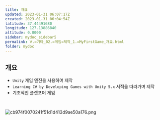 ```yaml
---
title: 개요
updated: 2023-01-31 06:07:17Z
created: 2023-01-31 06:04:54Z
latitude: 37.44491680
longitude: 127.13886840
altitude: 0.0000
sidebar: mydoc_sidebar5
permalink: Ⅴ.=기타_02.=게임=제작_1.=MyFirstGame_개요.html
folder: mydoc
---
```


## 개요
- `Unity` 게임 엔진을 사용하여 제작
- `Learning C# by Developing Games with Unity 5.x` 서적을 따라가며 제작
- 기초적인 플랫포머 게임
<br>

![cb974f0070241f51d1d413d9ae50a176.png](../../../resources/cb974f0070241f51d1d413d9ae50a176.png)
